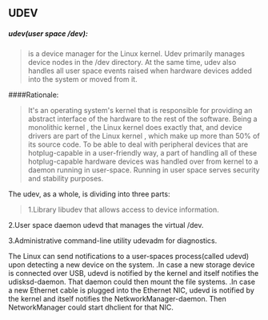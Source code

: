 ## UDEV
##### udev(user space /dev):
> is a device manager for the Linux kernel. Udev primarily manages device nodes in the /dev directory. At the same time, udev also handles all user space events
raised when hardware devices added into the system or moved from it.

####Rationale:
>It's an operating system's kernel that is responsible for providing an abstract interface of the hardware to the rest of the software. Being a monolithic kernel , the Linux kernel does 
exactly that, and device drivers are part of the Linux kernel , which make up more than 50% of its source code.
To be able to deal with peripheral devices that are hotplug-capable in a user-friendly way, a part of handling all of these hotplug-capable hardware devices was handled over from kernel 
to a daemon running in user-space. Running in user space serves security and stability purposes.


The udev, as a whole, is dividing into three parts:  
> 1.Library  libudev that allows access to device information.  
>
2.User space daemon udevd that manages the virtual /dev.  
>
3.Administrative command-line utility udevadm for diagnostics.


The Linux can send notifications to a user-spaces process(called udevd) upon detecting a new device on the system.
.In case a new storage device is connected over USB, udevd is notified by the kernel and itself notifies the udisksd-daemon. That daemon could then mount the file systems.
.In case a new Ethernet cable is plugged into the Ethernet NIC, udevd is notified by the kernel and itself notifies the NetkworkManager-daemon. Then NetworkManager could start dhclient
for that NIC.

